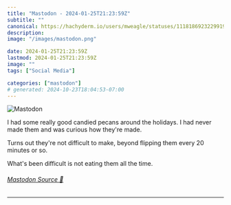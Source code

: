 ```yaml
---
title: "Mastodon - 2024-01-25T21:23:59Z"
subtitle: ""
canonical: https://hachyderm.io/users/mweagle/statuses/111818692322991996
description:
image: "/images/mastodon.png"

date: 2024-01-25T21:23:59Z
lastmod: 2024-01-25T21:23:59Z
image: ""
tags: ["Social Media"]

categories: ["mastodon"]
# generated: 2024-10-23T18:04:53-07:00
---
```

![Mastodon](/images/mastodon.png)

<p>I had some really good candied pecans around the holidays. I had never made them and was curious how they&#39;re made. </p><p>Turns out they&#39;re not difficult to make, beyond flipping them every 20 minutes or so. </p><p>What&#39;s been difficult is not eating them all the time.</p>


###### [Mastodon Source 🐘](https://hachyderm.io/@mweagle/111818692322991996)

___
